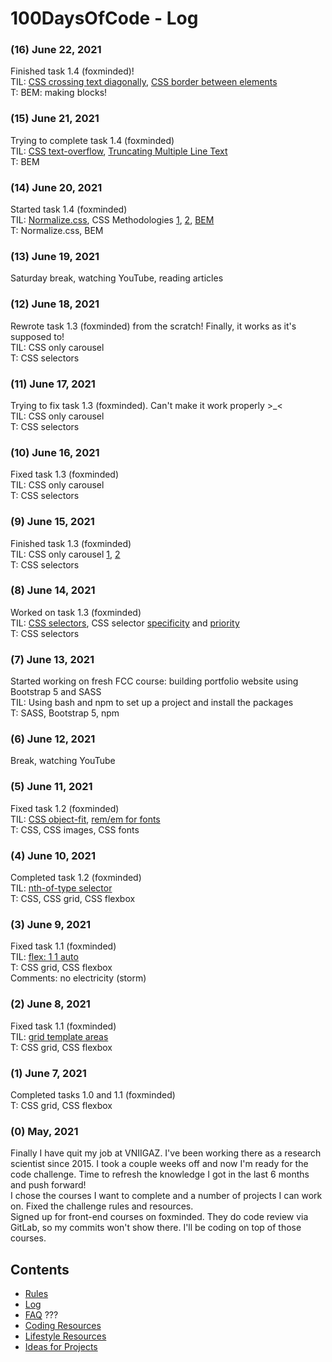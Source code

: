 # 100DaysOfCode - Log

### (16) June 22, 2021
Finished task 1.4 (foxminded)!  
TIL: [CSS crossing text diagonally](https://stackoverflow.com/questions/14593415/how-to-strike-through-obliquely-with-css), [CSS border between elements](https://stackoverflow.com/questions/24792314/borders-only-between-elements)  
T: BEM: making blocks!  
### (15) June 21, 2021
Trying to complete task 1.4 (foxminded)  
TIL: [CSS text-overflow](https://css-tricks.com/almanac/properties/t/text-overflow/), [Truncating Multiple Line Text](https://css-tricks.com/line-clampin/)  
T: BEM  
### (14) June 20, 2021
Started task 1.4 (foxminded)  
TIL: [Normalize.css](http://rightblog.ru/2685), CSS Methodologies [1](https://afrench53198.medium.com/reusable-maintainable-and-modular-css-b0ffedf1c208), [2](https://www.creativebloq.com/css3/create-modular-and-scalable-css-9134351), [BEM](https://en.bem.info/)  
T: Normalize.css, BEM  
### (13) June 19, 2021
Saturday break, watching YouTube, reading articles
### (12) June 18, 2021
Rewrote task 1.3 (foxminded) from the scratch! Finally, it works as it's supposed to!  
TIL: CSS only carousel  
T: CSS selectors 
### (11) June 17, 2021
Trying to fix task 1.3 (foxminded). Can't make it work properly >_<  
TIL: CSS only carousel  
T: CSS selectors 
### (10) June 16, 2021
Fixed task 1.3 (foxminded)  
TIL: CSS only carousel  
T: CSS selectors 
### (9) June 15, 2021
Finished task 1.3 (foxminded)  
TIL: CSS only carousel [1](https://www.youtube.com/watch?v=z74ExMz-cWU), [2](https://css-tricks.com/css-only-carousel/)  
T: CSS selectors 
### (8) June 14, 2021
Worked on task 1.3 (foxminded)  
TIL: [CSS selectors](https://sites.google.com/site/nattoiselab/home/1_client/css3/css_), CSS selector [specificity](http://qnimate.com/dive-into-css-specificity/) and [priority](https://marksheet.io/css-priority.html)   
T: CSS selectors  
### (7) June 13, 2021
Started working on fresh FCC course: building portfolio website using Bootstrap 5 and SASS  
TIL: Using bash and npm to set up a project and install the packages  
T: SASS, Bootstrap 5, npm 
### (6) June 12, 2021
Break, watching YouTube  
### (5) June 11, 2021
Fixed task 1.2 (foxminded)  
TIL: [CSS object-fit](https://developer.mozilla.org/en-US/docs/Web/CSS/object-fit), [rem/em for fonts](https://developer.mozilla.org/en-US/docs/Learn/CSS/Building_blocks/Values_and_units)  
T: CSS, CSS images, CSS fonts  
### (4) June 10, 2021
Completed task 1.2 (foxminded)  
TIL: [nth-of-type selector](https://developer.mozilla.org/en-US/docs/Web/CSS/:nth-of-type)  
T: CSS, CSS grid, CSS flexbox  
### (3) June 9, 2021
Fixed task 1.1 (foxminded)  
TIL: [flex: 1 1 auto](https://developer.mozilla.org/en-US/docs/Web/CSS/flex)  
T: CSS grid, CSS flexbox  
Comments: no electricity (storm)
### (2) June 8, 2021
Fixed task 1.1 (foxminded)  
TIL: [grid template areas](https://developer.mozilla.org/en-US/docs/Web/CSS/grid-template-areas)  
T: CSS grid, CSS flexbox
### (1) June 7, 2021
Completed tasks 1.0 and 1.1 (foxminded)  
T: CSS grid, CSS flexbox

### (0) May, 2021 
Finally I have quit my job at VNIIGAZ. I've been working there as a research scientist since 2015. I took a couple weeks off and now I'm ready for the code challenge. Time to refresh the knowledge I got in the last 6 months and push forward!  
I chose the courses I want to complete and a number of projects I can work on. Fixed the challenge rules and resources.  
Signed up for front-end courses on foxminded. They do code review via GitLab, so my commits won't show there. I'll be coding on top of those courses.

## Contents
* [Rules](rules.md)
* [Log](log.md)
* [FAQ](FAQ.md) ???
* [Coding Resources](resources-programming.md)
* [Lifestyle Resources](resources-other.md)
* [Ideas for Projects](ideas-for-projects.md)
